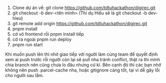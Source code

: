 1. Clone dự án về: git clone https://github.com/tdtuhackathon/digirec.git
2. git checkout -b dev-<tên mình> (Thí dụ Hiếu sẽ là git checkout -b dev-hieu)
3. git remote add origin https://github.com/tdtuhackathon/digirec.git
4. pnpm install
5. cd vô frontend rồi pnpm install tiếp
6. cd ra ngoài pnpm run deploy
7. pnpm run start

Khi muốn push lên thì nhớ giao tiếp với người làm cùng team để quyết định xem ai push trước rồi người còn lại sẽ pull nha tránh conflict, thật ra thì mình chia branch nên cũng chưa lo đâu nhưng cứ kĩ. Bên cạnh đó thì các bạn nhớ không nên push .parcel-cache nha, hoặc gitignore càng tốt, tại vì dễ gây lỗi cho người sau lắm.